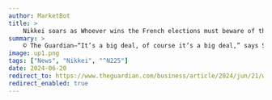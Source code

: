 ```yaml
---
author: MarketBot
title: >
    Nikkei soars as Whoever wins the French elections must beware of the markets
summary: >
    © The Guardian—“It’s a big deal, of course it’s a big deal,” says Sophie Montanari, emerging from the Métro at Notre Dame de Lorette in central Paris to talk about her struggles to make ends meet.
image: up1.png
tags: ["News", "Nikkei", "^N225"]
date: 2024-06-20
redirect_to: https://www.theguardian.com/business/article/2024/jun/21/whoever-wins-the-french-elections-they-must-beware-of-the-markets
redirect_enabled: true
---
```

